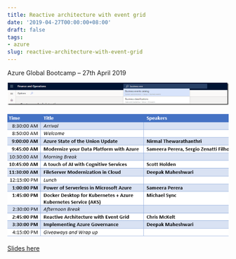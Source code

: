 ```yaml
---
title: Reactive architecture with event grid
date: '2019-04-27T00:00:00+08:00'
draft: false
tags:
- azure
slug: reactive-architecture-with-event-grid
---
```


Azure Global Bootcamp – 27th April 2019

[![image](https://raw.githubusercontent.com/chrismckelt/chrismckelt.github.io/master/_posts/posts/images/image_thumb.png "image")](/https://raw.githubusercontent.com/chrismckelt/chrismckelt.github.io/master/_posts/posts/images//2019/04/image.png)

![](https://raw.githubusercontent.com/chrismckelt/chrismckelt.github.io/master/_posts/posts/images/highres_480710988.jpeg)

[Slides here](https://www.dropbox.com/s/ghutvssiyyt6otq/azure-global-bootcamp-event-grid-2019.pptx?dl=0)
